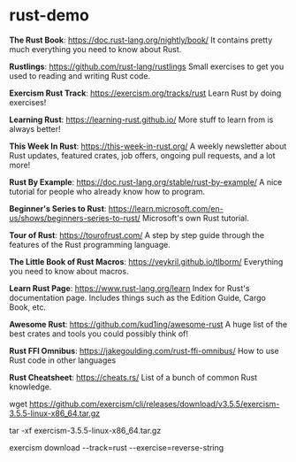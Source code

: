 # rust-demo

**The Rust Book**: <https://doc.rust-lang.org/nightly/book/>
    It contains pretty much everything you need to know about Rust.

**Rustlings**: <https://github.com/rust-lang/rustlings>
    Small exercises to get you used to reading and writing Rust code.

**Exercism Rust Track**: <https://exercism.org/tracks/rust>
    Learn Rust by doing exercises!

**Learning Rust**: <https://learning-rust.github.io/>
    More stuff to learn from is always better!

**This Week In Rust**: <https://this-week-in-rust.org/>
    A weekly newsletter about Rust updates, featured crates, job offers, ongoing pull requests, and a lot more!

**Rust By Example**: <https://doc.rust-lang.org/stable/rust-by-example/>
    A nice tutorial for people who already know how to program.

**Beginner's Series to Rust**: <https://learn.microsoft.com/en-us/shows/beginners-series-to-rust/>
    Microsoft's own Rust tutorial.

**Tour of Rust**: <https://tourofrust.com/>
    A step by step guide through the features of the Rust programming language.

**The Little Book of Rust Macros**: <https://veykril.github.io/tlborm/>
    Everything you need to know about macros.

**Learn Rust Page**: <https://www.rust-lang.org/learn>
    Index for Rust's documentation page. Includes things such as the Edition Guide, Cargo Book, etc.

**Awesome Rust**: <https://github.com/kud1ing/awesome-rust>
    A huge list of the best crates and tools you could possibly think of!

**Rust FFI Omnibus**: <https://jakegoulding.com/rust-ffi-omnibus/>
    How to use Rust code in other languages

**Rust Cheatsheet**: <https://cheats.rs/>
    List of a bunch of common Rust knowledge.

wget https://github.com/exercism/cli/releases/download/v3.5.5/exercism-3.5.5-linux-x86_64.tar.gz

tar -xf exercism-3.5.5-linux-x86_64.tar.gz

exercism download --track=rust --exercise=reverse-string